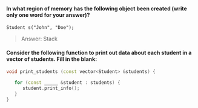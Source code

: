 #### In what region of memory has the following object been created (write only one word for your answer)?
`Student s("John", "Doe");`
> Answer: Stack

#### Consider the following function to print out data about each student in a vector of students. Fill in the blank:
```cpp
void print_students (const vector<Student> &students) {

   for (const _____ &student : students) {
      student.print_info();
   }
}
```
